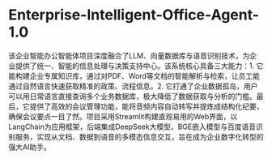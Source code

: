 # Enterprise-Intelligent-Office-Agent-1.0
该企业智能办公智能体项目深度融合了LLM、向量数据库与语音识别技术，为企业提供了统一、智能的信息处理与决策支持中心。该系统核心具备三大能力：1. 它能构建企业专属知识库，通过对PDF、Word等文档的智能解析与检索，让员工能通过自然语言快速获取精准的政策、流程信息。2. 它打通了企业数据孤岛，用户可以用日常语言直接查询多个业务数据库，极大降低了数据获取与分析的门槛。最后，它提供了高效的会议管理功能，能将音频内容自动转写并提炼成结构化纪要，确保会议要点一目了然。项目采用Streamlit构建直观易用的Web界面，以LangChain为应用框架，后端集成DeepSeek大模型、BGE嵌入模型与百度语音识别服务，实现从文档、数据到语音的多模态信息交互，旨在成为企业数字化转型的强大AI助手。
